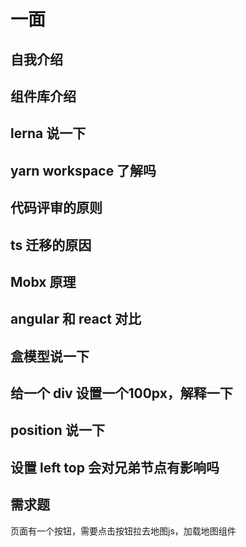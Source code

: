 # 一面

## 自我介绍

## 组件库介绍

## lerna 说一下

## yarn workspace 了解吗

## 代码评审的原则

## ts 迁移的原因

## Mobx 原理

## angular 和 react 对比

## 盒模型说一下

## 给一个 div 设置一个100px，解释一下

## position 说一下

## 设置 left top 会对兄弟节点有影响吗

## 需求题

页面有一个按钮，需要点击按钮拉去地图js，加载地图组件